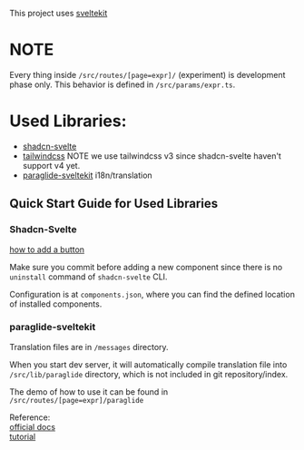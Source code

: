 This project uses [sveltekit](https://svelte.dev/docs/kit/introduction)

# NOTE

Every thing inside `/src/routes/[page=expr]/` (experiment) is development phase only.
This behavior is defined in `/src/params/expr.ts`.

# Used Libraries:

- [shadcn-svelte](https://next.shadcn-svelte.com/docs/components/button)
- [tailwindcss](https://v3.tailwindcss.com/) NOTE we use tailwindcss v3 since
  shadcn-svelte haven't support v4 yet.
- [paraglide-sveltekit](https://inlang.com/m/dxnzrydw/paraglide-sveltekit-i18n/getting-started)
  i18n/translation


## Quick Start Guide for Used Libraries

### Shadcn-Svelte

[how to add a button](https://next.shadcn-svelte.com/docs/components/button)

Make sure you commit before adding a new component since there is no `uninstall`
command of `shadcn-svelte` CLI.

Configuration is at `components.json`, where you can find the defined location of
installed components.

### paraglide-sveltekit

Translation files are in `/messages` directory.

When you start dev server, it will automatically compile translation file into
`/src/lib/paraglide` directory, which is not included in git repository/index.

The demo of how to use it can be found in `/src/routes/[page=expr]/paraglide`

Reference:   
[official docs](https://inlang.com/m/dxnzrydw/paraglide-sveltekit-i18n/getting-started)  
[tutorial](https://lokalise.com/blog/svelte-i18n/)


